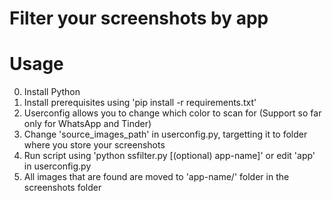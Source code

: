 # Filter your screenshots by app

# Usage
0. Install Python
1. Install prerequisites using 'pip install -r requirements.txt'
2. Userconfig allows you to change which color to scan for (Support so far only for WhatsApp and Tinder)
3. Change 'source_images_path' in userconfig.py, targetting it to folder where you store your screenshots
3. Run script using 'python ssfilter.py [(optional) app-name]' or edit 'app' in userconfig.py
4. All images that are found are moved to 'app-name/' folder in the screenshots folder
